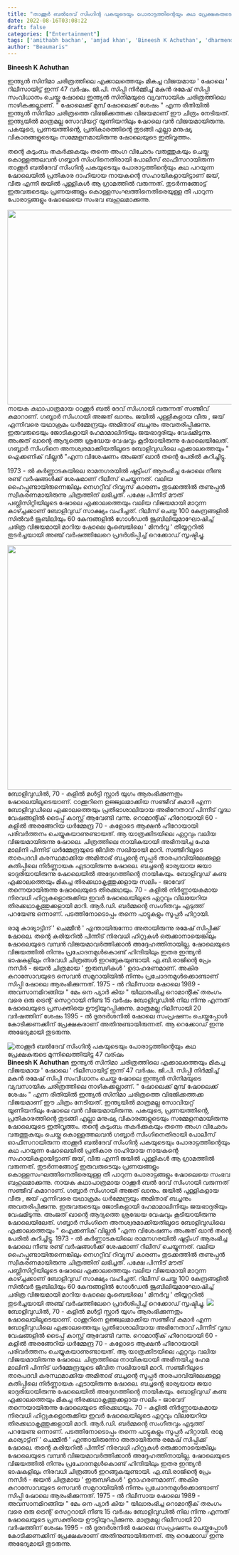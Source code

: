 ```yaml
---
title: "താക്കൂർ ബൽദേവ് സിംഗിന്റ പകയുടെയും പോരാട്ടത്തിന്റെയും കഥ പ്രേക്ഷകരുടെ മുന്നിലെത്തിയിട്ടു 47 വര്ഷം"
date: 2022-08-16T03:08:22
draft: false
categories: ["Entertainment"]
tags: ['amithabh bachan', 'amjad khan', 'Bineesh K Achuthan', 'dharmendra', 'sholay movie']
author: "Beaumaris"
---
```


<strong>Bineesh K Achuthan </strong>

ഇന്ത്യൻ സിനിമാ ചരിത്രത്തിലെ എക്കാലത്തെയും മികച്ച വിജയമായ ' ഷോലെ ' റിലീസായിട്ട് ഇന്ന് 47 വർഷം. ജി.പി. സിപ്പി നിർമ്മിച്ച് മകൻ രമേഷ് സിപ്പി സംവിധാനം ചെയ്ത ഷോലെ ഇന്ത്യൻ സിനിമയുടെ വ്യവസായിക ചരിത്രത്തിലെ നാഴികക്കല്ലാണ്. " ഷോലെക്ക് മുമ്പ് ഷോലെക്ക് ശേഷം " എന്ന രീതിയിൽ ഇന്ത്യൻ സിനിമാ ചരിത്രത്തെ വിഭജിക്കത്തക്ക വിജയമാണ് ഈ ചിത്രം നേടിയത്. ഇന്ത്യയിൽ മാത്രമല്ല സോവിയറ്റ് യൂണിയനിലും ഷോലെ വൻ വിജയമായിരുന്നു. പകയുടെ, പ്രണയത്തിന്റെ, പ്രതികാരത്തിന്റെ തുടങ്ങി എല്ലാ മനുഷ്യ വികാരങ്ങളുടെയും സമ്മേളനമായിരുന്നു ഷോലെയുടെ ഇതിവൃത്തം.

തന്റെ കുടുംബം തകർക്കുകയും തന്നെ അംഗ വിഛേദം വരുത്തുകയും ചെയ്ത കൊള്ളത്തലവൻ ഗബ്ബാർ സിംഗിനെതിരായി പോലീസ് ഓഫീസറായിരുന്ന താക്കൂർ ബൽദേവ് സിംഗിന്റ പകയുടെയും പോരാട്ടത്തിന്റെയും കഥ പറയുന്ന ഷോലെയിൽ പ്രതികാര ദാഹിയായ നായകന്റെ സഹായികളായിട്ടാണ് ജയ്, വീരു എന്നീ ജയിൽ പുള്ളികൾ ആ ഗ്രാമത്തിൽ വരുന്നത്. തുടർന്നങ്ങോട്ട് ഇരുവരുടെയും പ്രണയങ്ങളും കൊള്ളസംഘത്തിനെതിരെയുള്ള തീ പാറുന്ന പോരാട്ടങ്ങളും ഷോലെയെ സംഭവ ബഹുലമാക്കുന്നു.

<img class="size-full wp-image-346960 aligncenter" src="https://cdn.boolokam.com/articles/2022/08/ggg.webp" alt="" width="768" height="438" />നായക കഥാപാത്രമായ ഠാക്കൂർ ബൽ ദേവ് സിംഗായി വരുന്നത് സഞ്ജീവ് കുമാറാണ്. ഗബ്ബാർ സിംഗായി അജത് ഖാനും. ജയിൽ പുള്ളികളായ വീരു , ജയ് എന്നിവരെ യഥാക്രമം ധർമ്മേന്ദ്രയും അമിതാഭ് ബച്ചനും അവതരിപ്പിക്കുന്നു. ഇരുവരുടെയും ജോടികളായി ഹേമാമാലിനിയും ജയഭാദുരിയും വേഷമിടുന്നു. അംജത് ഖാന്റെ ആദ്യത്തെ ശ്രദ്ധേയ വേഷവും കൂടിയായിരുന്നു ഷോലെയിലേത്. ഗബ്ബാർ സിംഗിനെ അനശ്വരമാക്കിയതിലൂടെ ബോളിവുഡിലെ എക്കാലത്തെയും " ഐക്കണിക് വില്ലൻ "എന്ന വിശേഷണം അംജത് ഖാൻ തന്റെ പേരിൽ കുറിച്ചിട്ടു.

1973 - ൽ കർണ്ണാടകയിലെ രാമനഗരയിൽ ഷൂട്ടിംഗ് ആരംഭിച്ച ഷോലെ നീണ്ട രണ്ട് വർഷങ്ങൾക്ക് ശേഷമാണ് റിലീസ് ചെയ്യുന്നത്. വലിയ ഹൈപ്പുണ്ടായിരുന്നെങ്കിലും നെഗറ്റീവ് റിവ്യൂസ് കാരണം തുടക്കത്തിൽ തണുപ്പൻ സ്വീകരണമായിരുന്നു ചിത്രത്തിന് ലഭിച്ചത്. പക്ഷേ പിന്നീട് മൗത് പബ്ലിസിറ്റിയിലൂടെ ഷോലെ എക്കാലത്തെയും വലിയ വിജയമായി മാറുന്ന കാഴ്ച്ചക്കാണ് ബോളിവുഡ് സാക്ഷ്യം വഹിച്ചത്. റിലീസ് ചെയ്ത 100 കേന്ദ്രങ്ങളിൽ സിൽവർ ജൂബിലിയും 60 കേന്ദങ്ങളിൽ ഗോൾഡൻ ജൂബിലിയുമാഘോഷിച്ച് ചരിത്ര വിജയമായി മാറിയ ഷോലെ മുംബെയിലെ ' മിനർവ്വ ' തീയ്യറ്ററിൽ തുടർച്ചയായി അഞ്ച് വർഷത്തിലേറെ പ്രദർശിപ്പിച്ച് റെക്കോഡ് സൃഷ്ടിച്ചു.

<img class="size-full wp-image-346962 aligncenter" src="https://cdn.boolokam.com/articles/2022/08/gett.jpg" alt="" width="750" height="550" />ബോളിവുഡിൽ, 70 - കളിൽ മൾട്ടി സ്റ്റാർ യുഗം ആരംഭിക്കുന്നതും ഷോലെയിലൂടെയാണ്. ഠാക്കൂറിനെ ഉജ്ജ്വലമാക്കിയ സഞ്ജീവ് കുമാർ എന്ന ബോളിവുഡിലെ എക്കാലത്തെയും പ്രതിഭാശാലിയായ അഭിനേതാവ് പിന്നീട് വൃദ്ധ വേഷങ്ങളിൽ ടൈപ്പ് കാസ്റ്റ് ആവേണ്ടി വന്നു. റൊമാന്റിക് ഹീറോയായി 60 - കളിൽ അരങ്ങേറിയ ധർമ്മേന്ദ്ര 70 - കളോടെ ആക്ഷൻ ഹീറോയായി പരിവർത്തനം ചെയ്യുകയാണുണ്ടായത്. ആ യാത്രക്കിടയിലെ ഏറ്റവും വലിയ വിജയമായിരുന്നു ഷോലെ. ചിത്രത്തിലെ നായികയായി അഭിനയിച്ച ഹേമ മാലിനി പിന്നിട് ധർമ്മേന്ദ്രയുടെ ജീവിത സഖിയായി മാറി. സഞ്ജീറിലൂടെ താരപദവി കരസ്ഥമാക്കിയ അമിതാഭ് ബച്ചന്റെ സൂപ്പർ താരപദവിയിലേക്കുള്ള കുതിപ്പിലെ നിർണ്ണായക ഏടായിരുന്നു ഷോലെ. ബച്ചന്റെ ഭാര്യയായ ജയാ ഭാദുരിയായിരുന്നു ഷോലെയിൽ അദ്ദേഗത്തിന്റെ നായികയും.
ബോളിവുഡ് കണ്ട എക്കാലത്തെയും മികച്ച തിരക്കഥാകൃത്തുക്കളായ സലിം - ജാവേദ് തന്നെയായിരുന്നു ഷോലെയുടെ തിരക്കഥയും. 70 - കളിൽ നിർണ്ണായകമായ നിരവധി ഹിറ്റുകളൊരുക്കിയ ഇവർ ഷോലെയിലൂടെ ഏറ്റവും വിലയേറിയ തിരക്കഥാകൃത്തുക്കളായി മാറി. ആർ.ഡി. ബർമ്മന്റെ സംഗീതവും എടുത്ത് പറയേണ്ട ഒന്നാണ്. പടത്തിനോടൊപ്പം തന്നെ പാട്ടുകളും സൂപ്പർ ഹിറ്റായി.

രാമു കാര്യാട്ടിന് ' ചെമ്മീൻ ' എന്തായിരുന്നോ അതായിരുന്നു രമേഷ് സിപ്പിക്ക് ഷോലെ. തന്റെ കരിയറിൽ പിന്നീട് നിരവധി ഹിറ്റുകൾ ഒരുക്കാനായെങ്കിലും ഷോലെയുടെ വമ്പൻ വിജയമാവർത്തിക്കാൻ അദ്ദേഹത്തിനായില്ല. ഷോലെയുടെ വിജയത്തിൽ നിന്നും പ്രചോദനമുൾകൊണ്ട് ഹിന്ദിയിലും ഇതര ഇന്ത്യൻ ഭാഷകളിലും നിരവധി ചിത്രങ്ങൾ ഇറങ്ങുകയുണ്ടായി. എ.ബി.രാജിന്റെ പ്രേം നസീർ - ജയൻ ചിത്രമായ ' ഇരുമ്പഴികൾ ' ഉദാഹരണമാണ്. അകിര കുറാസോവയുടെ സെവൻ സമുറായിയിൽ നിന്നും പ്രചോദനമുൾക്കൊണ്ടാണ് സിപ്പി ഷോലെ ആരംഭിക്കുന്നത്. 1975 - ൽ റിലീസായ ഷോലെ 1989 - അവസാനമിറങ്ങിയ " മേം നെ പ്യാർ കിയ " യിലാരംഭിച്ച റൊമാന്റിക് തരംഗം വരെ ഒരു ട്രെന്റ് സെറ്ററായി നീണ്ട 15 വർഷം ബോളിവുഡിൽ നില നിന്നു എന്നത് ഷോലെയുടെ പ്രസക്തിയെ ഊട്ടിയുറപ്പിക്കുന്നു. മാത്രമല്ല റിലീസായി 20 വർഷത്തിന് ശേഷം 1995 - ൽ ദൂരദർശനിൽ ഷോലെ സംപ്രഷണം ചെയ്തപ്പോൾ കോടിക്കണക്കിന് പ്രേക്ഷകരാണ് അതിനുണ്ടായിരുന്നത്. ആ റെക്കോഡ് ഇന്നു അഭേദ്യമായി തുടരുന്നു.


![താക്കൂർ ബൽദേവ് സിംഗിന്റ പകയുടെയും പോരാട്ടത്തിന്റെയും കഥ പ്രേക്ഷകരുടെ മുന്നിലെത്തിയിട്ടു 47 വര്ഷം](https://cdn.boolokam.com/articles/2022/08/ggg.webp)**Bineesh K Achuthan** ഇന്ത്യൻ സിനിമാ ചരിത്രത്തിലെ എക്കാലത്തെയും മികച്ച വിജയമായ ' ഷോലെ ' റിലീസായിട്ട് ഇന്ന് 47 വർഷം. ജി.പി. സിപ്പി നിർമ്മിച്ച് മകൻ രമേഷ് സിപ്പി സംവിധാനം ചെയ്ത ഷോലെ ഇന്ത്യൻ സിനിമയുടെ വ്യവസായിക ചരിത്രത്തിലെ നാഴികക്കല്ലാണ്. " ഷോലെക്ക് മുമ്പ് ഷോലെക്ക് ശേഷം " എന്ന രീതിയിൽ ഇന്ത്യൻ സിനിമാ ചരിത്രത്തെ വിഭജിക്കത്തക്ക വിജയമാണ് ഈ ചിത്രം നേടിയത്. ഇന്ത്യയിൽ മാത്രമല്ല സോവിയറ്റ് യൂണിയനിലും ഷോലെ വൻ വിജയമായിരുന്നു. പകയുടെ, പ്രണയത്തിന്റെ, പ്രതികാരത്തിന്റെ തുടങ്ങി എല്ലാ മനുഷ്യ വികാരങ്ങളുടെയും സമ്മേളനമായിരുന്നു ഷോലെയുടെ ഇതിവൃത്തം. തന്റെ കുടുംബം തകർക്കുകയും തന്നെ അംഗ വിഛേദം വരുത്തുകയും ചെയ്ത കൊള്ളത്തലവൻ ഗബ്ബാർ സിംഗിനെതിരായി പോലീസ് ഓഫീസറായിരുന്ന താക്കൂർ ബൽദേവ് സിംഗിന്റ പകയുടെയും പോരാട്ടത്തിന്റെയും കഥ പറയുന്ന ഷോലെയിൽ പ്രതികാര ദാഹിയായ നായകന്റെ സഹായികളായിട്ടാണ് ജയ്, വീരു എന്നീ ജയിൽ പുള്ളികൾ ആ ഗ്രാമത്തിൽ വരുന്നത്. തുടർന്നങ്ങോട്ട് ഇരുവരുടെയും പ്രണയങ്ങളും കൊള്ളസംഘത്തിനെതിരെയുള്ള തീ പാറുന്ന പോരാട്ടങ്ങളും ഷോലെയെ സംഭവ ബഹുലമാക്കുന്നു. നായക കഥാപാത്രമായ ഠാക്കൂർ ബൽ ദേവ് സിംഗായി വരുന്നത് സഞ്ജീവ് കുമാറാണ്. ഗബ്ബാർ സിംഗായി അജത് ഖാനും. ജയിൽ പുള്ളികളായ വീരു , ജയ് എന്നിവരെ യഥാക്രമം ധർമ്മേന്ദ്രയും അമിതാഭ് ബച്ചനും അവതരിപ്പിക്കുന്നു. ഇരുവരുടെയും ജോടികളായി ഹേമാമാലിനിയും ജയഭാദുരിയും വേഷമിടുന്നു. അംജത് ഖാന്റെ ആദ്യത്തെ ശ്രദ്ധേയ വേഷവും കൂടിയായിരുന്നു ഷോലെയിലേത്. ഗബ്ബാർ സിംഗിനെ അനശ്വരമാക്കിയതിലൂടെ ബോളിവുഡിലെ എക്കാലത്തെയും " ഐക്കണിക് വില്ലൻ "എന്ന വിശേഷണം അംജത് ഖാൻ തന്റെ പേരിൽ കുറിച്ചിട്ടു. 1973 - ൽ കർണ്ണാടകയിലെ രാമനഗരയിൽ ഷൂട്ടിംഗ് ആരംഭിച്ച ഷോലെ നീണ്ട രണ്ട് വർഷങ്ങൾക്ക് ശേഷമാണ് റിലീസ് ചെയ്യുന്നത്. വലിയ ഹൈപ്പുണ്ടായിരുന്നെങ്കിലും നെഗറ്റീവ് റിവ്യൂസ് കാരണം തുടക്കത്തിൽ തണുപ്പൻ സ്വീകരണമായിരുന്നു ചിത്രത്തിന് ലഭിച്ചത്. പക്ഷേ പിന്നീട് മൗത് പബ്ലിസിറ്റിയിലൂടെ ഷോലെ എക്കാലത്തെയും വലിയ വിജയമായി മാറുന്ന കാഴ്ച്ചക്കാണ് ബോളിവുഡ് സാക്ഷ്യം വഹിച്ചത്. റിലീസ് ചെയ്ത 100 കേന്ദ്രങ്ങളിൽ സിൽവർ ജൂബിലിയും 60 കേന്ദങ്ങളിൽ ഗോൾഡൻ ജൂബിലിയുമാഘോഷിച്ച് ചരിത്ര വിജയമായി മാറിയ ഷോലെ മുംബെയിലെ ' മിനർവ്വ ' തീയ്യറ്ററിൽ തുടർച്ചയായി അഞ്ച് വർഷത്തിലേറെ പ്രദർശിപ്പിച്ച് റെക്കോഡ് സൃഷ്ടിച്ചു. ![](https://cdn.boolokam.com/articles/2022/08/gett.jpg)ബോളിവുഡിൽ, 70 - കളിൽ മൾട്ടി സ്റ്റാർ യുഗം ആരംഭിക്കുന്നതും ഷോലെയിലൂടെയാണ്. ഠാക്കൂറിനെ ഉജ്ജ്വലമാക്കിയ സഞ്ജീവ് കുമാർ എന്ന ബോളിവുഡിലെ എക്കാലത്തെയും പ്രതിഭാശാലിയായ അഭിനേതാവ് പിന്നീട് വൃദ്ധ വേഷങ്ങളിൽ ടൈപ്പ് കാസ്റ്റ് ആവേണ്ടി വന്നു. റൊമാന്റിക് ഹീറോയായി 60 - കളിൽ അരങ്ങേറിയ ധർമ്മേന്ദ്ര 70 - കളോടെ ആക്ഷൻ ഹീറോയായി പരിവർത്തനം ചെയ്യുകയാണുണ്ടായത്. ആ യാത്രക്കിടയിലെ ഏറ്റവും വലിയ വിജയമായിരുന്നു ഷോലെ. ചിത്രത്തിലെ നായികയായി അഭിനയിച്ച ഹേമ മാലിനി പിന്നിട് ധർമ്മേന്ദ്രയുടെ ജീവിത സഖിയായി മാറി. സഞ്ജീറിലൂടെ താരപദവി കരസ്ഥമാക്കിയ അമിതാഭ് ബച്ചന്റെ സൂപ്പർ താരപദവിയിലേക്കുള്ള കുതിപ്പിലെ നിർണ്ണായക ഏടായിരുന്നു ഷോലെ. ബച്ചന്റെ ഭാര്യയായ ജയാ ഭാദുരിയായിരുന്നു ഷോലെയിൽ അദ്ദേഗത്തിന്റെ നായികയും. ബോളിവുഡ് കണ്ട എക്കാലത്തെയും മികച്ച തിരക്കഥാകൃത്തുക്കളായ സലിം - ജാവേദ് തന്നെയായിരുന്നു ഷോലെയുടെ തിരക്കഥയും. 70 - കളിൽ നിർണ്ണായകമായ നിരവധി ഹിറ്റുകളൊരുക്കിയ ഇവർ ഷോലെയിലൂടെ ഏറ്റവും വിലയേറിയ തിരക്കഥാകൃത്തുക്കളായി മാറി. ആർ.ഡി. ബർമ്മന്റെ സംഗീതവും എടുത്ത് പറയേണ്ട ഒന്നാണ്. പടത്തിനോടൊപ്പം തന്നെ പാട്ടുകളും സൂപ്പർ ഹിറ്റായി. രാമു കാര്യാട്ടിന് ' ചെമ്മീൻ ' എന്തായിരുന്നോ അതായിരുന്നു രമേഷ് സിപ്പിക്ക് ഷോലെ. തന്റെ കരിയറിൽ പിന്നീട് നിരവധി ഹിറ്റുകൾ ഒരുക്കാനായെങ്കിലും ഷോലെയുടെ വമ്പൻ വിജയമാവർത്തിക്കാൻ അദ്ദേഹത്തിനായില്ല. ഷോലെയുടെ വിജയത്തിൽ നിന്നും പ്രചോദനമുൾകൊണ്ട് ഹിന്ദിയിലും ഇതര ഇന്ത്യൻ ഭാഷകളിലും നിരവധി ചിത്രങ്ങൾ ഇറങ്ങുകയുണ്ടായി. എ.ബി.രാജിന്റെ പ്രേം നസീർ - ജയൻ ചിത്രമായ ' ഇരുമ്പഴികൾ ' ഉദാഹരണമാണ്. അകിര കുറാസോവയുടെ സെവൻ സമുറായിയിൽ നിന്നും പ്രചോദനമുൾക്കൊണ്ടാണ് സിപ്പി ഷോലെ ആരംഭിക്കുന്നത്. 1975 - ൽ റിലീസായ ഷോലെ 1989 - അവസാനമിറങ്ങിയ " മേം നെ പ്യാർ കിയ " യിലാരംഭിച്ച റൊമാന്റിക് തരംഗം വരെ ഒരു ട്രെന്റ് സെറ്ററായി നീണ്ട 15 വർഷം ബോളിവുഡിൽ നില നിന്നു എന്നത് ഷോലെയുടെ പ്രസക്തിയെ ഊട്ടിയുറപ്പിക്കുന്നു. മാത്രമല്ല റിലീസായി 20 വർഷത്തിന് ശേഷം 1995 - ൽ ദൂരദർശനിൽ ഷോലെ സംപ്രഷണം ചെയ്തപ്പോൾ കോടിക്കണക്കിന് പ്രേക്ഷകരാണ് അതിനുണ്ടായിരുന്നത്. ആ റെക്കോഡ് ഇന്നു അഭേദ്യമായി തുടരുന്നു.
